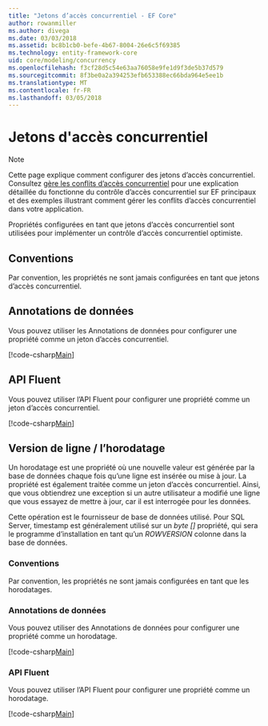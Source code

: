 ```yaml
---
title: "Jetons d’accès concurrentiel - EF Core"
author: rowanmiller
ms.author: divega
ms.date: 03/03/2018
ms.assetid: bc8b1cb0-befe-4b67-8004-26e6c5f69385
ms.technology: entity-framework-core
uid: core/modeling/concurrency
ms.openlocfilehash: f3cf28d5c54e63aa76058e9fe1d9f3de5b37d579
ms.sourcegitcommit: 8f3be0a2a394253efb653388ec66bda964e5ee1b
ms.translationtype: MT
ms.contentlocale: fr-FR
ms.lasthandoff: 03/05/2018
---
```

# <a name="concurrency-tokens"></a>Jetons d'accès concurrentiel

> [!NOTE]
> Cette page explique comment configurer des jetons d’accès concurrentiel. Consultez [gère les conflits d’accès concurrentiel](../saving/concurrency.md) pour une explication détaillée du fonctionne du contrôle d’accès concurrentiel sur EF principaux et des exemples illustrant comment gérer les conflits d’accès concurrentiel dans votre application.

Propriétés configurées en tant que jetons d’accès concurrentiel sont utilisées pour implémenter un contrôle d’accès concurrentiel optimiste.

## <a name="conventions"></a>Conventions

Par convention, les propriétés ne sont jamais configurées en tant que jetons d’accès concurrentiel.

## <a name="data-annotations"></a>Annotations de données

Vous pouvez utiliser les Annotations de données pour configurer une propriété comme un jeton d’accès concurrentiel.

[!code-csharp[Main](../../../samples/core/Modeling/DataAnnotations/Samples/Concurrency.cs#ConfigureConcurrencyAnnotations)]

## <a name="fluent-api"></a>API Fluent

Vous pouvez utiliser l’API Fluent pour configurer une propriété comme un jeton d’accès concurrentiel.

[!code-csharp[Main](../../../samples/core/Modeling/FluentAPI/Samples/Concurrency.cs#ConfigureConcurrencyFluent)]

## <a name="timestamprow-version"></a>Version de ligne / l’horodatage

Un horodatage est une propriété où une nouvelle valeur est générée par la base de données chaque fois qu’une ligne est insérée ou mise à jour. La propriété est également traitée comme un jeton d’accès concurrentiel. Ainsi, que vous obtiendrez une exception si un autre utilisateur a modifié une ligne que vous essayez de mettre à jour, car il est interrogée pour les données.

Cette opération est le fournisseur de base de données utilisé. Pour SQL Server, timestamp est généralement utilisé sur un *byte []* propriété, qui sera le programme d’installation en tant qu’un *ROWVERSION* colonne dans la base de données.

### <a name="conventions"></a>Conventions

Par convention, les propriétés ne sont jamais configurées en tant que les horodatages.

### <a name="data-annotations"></a>Annotations de données

Vous pouvez utiliser des Annotations de données pour configurer une propriété comme un horodatage.

[!code-csharp[Main](../../../samples/core/Modeling/DataAnnotations/Samples/Timestamp.cs#ConfigureTimestampAnnotations)]

### <a name="fluent-api"></a>API Fluent

Vous pouvez utiliser l’API Fluent pour configurer une propriété comme un horodatage.

[!code-csharp[Main](../../../samples/core/Modeling/FluentAPI/Samples/Timestamp.cs#ConfigureTimestampFluent)]
